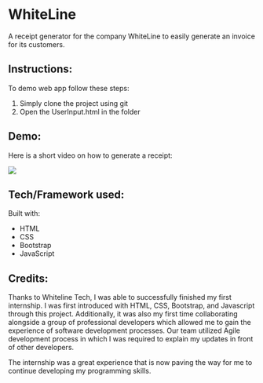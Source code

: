 # WhiteLine

A receipt generator for the company WhiteLine to easily generate an invoice for its customers.

## Instructions: 

To demo web app follow these steps:

1. Simply clone the project using git
2. Open the UserInput.html in the folder

## Demo:

Here is a short video on how to generate a receipt:

![](https://media.giphy.com/media/QYjYz4c1CTIdfOtYSO/giphy.gif)

## Tech/Framework used:

Built with:

- HTML
- CSS
- Bootstrap
- JavaScript

## Credits:

Thanks to Whiteline Tech, I was able to successfully finished my first internship. I was first introduced with HTML, CSS, Bootstrap, and Javascript through this project. Additionally, it was also my first time collaborating alongside a group of professional developers which allowed me to gain the experience of software development processes. Our team utilized Agile development process in which I was required to explain my updates in front of other developers. 

The internship was a great experience that is now paving the way for me to continue developing my programming skills.  



